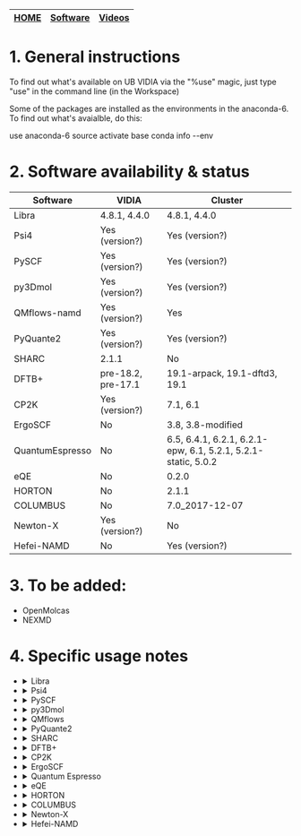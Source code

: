 | [HOME](README.md) |  [Software](Software.md)   |    [Videos](Videos.md)              |
| -------- | ----------------------------------- | ----------------------------------- |



# 1. General instructions

To find out what's available on UB VIDIA via the "%use" magic, just type "use" in the command line (in the Workspace)


Some of the packages are installed as the environments in the anaconda-6.
To find out what's avaialble, do this:

use anaconda-6
source activate base
conda info --env





# 2. Software availability & status

|   Software                     |         VIDIA                |         Cluster              |
| ----------                     | ---------------------------- | ---------------------------- |
|  Libra                         | 4.8.1, 4.4.0                 |  4.8.1, 4.4.0                  |
|  Psi4                          |  Yes (version?)              |  Yes (version?)                  |
|  PySCF                         |  Yes (version?)              |  Yes (version?)                  |
|  py3Dmol                       |  Yes (version?)              |  Yes (version?)                  |
|  QMflows-namd                  |           Yes (version?)         |         Yes                  |
|  PyQuante2                     |  Yes (version?)              |  Yes (version?)                  |
|  SHARC                         |           2.1.1                |         No                   |
|  DFTB+                         |   pre-18.2, pre-17.1         |  19.1-arpack, 19.1-dftd3, 19.1     |
|  CP2K                          |  Yes (version?)              |  7.1, 6.1     |
|  ErgoSCF                       |        No                    |  3.8, 3.8-modified    |
|  QuantumEspresso               | No   |  6.5, 6.4.1, 6.2.1, 6.2.1-epw, 6.1, 5.2.1, 5.2.1-static, 5.0.2    |
|  eQE                           | No   |  0.2.0    |
|  HORTON                        | No   |  2.1.1    |
|  COLUMBUS                      | No   | 7.0_2017-12-07 |
|  Newton-X                      | Yes (version?)   |  No |
|  Hefei-NAMD                    | No   |  Yes (version?) |


# 3. To be added:

- OpenMolcas
- NEXMD


# 4. Specific usage notes


* <details>
  <summary>Libra</summary>  
  Description:

  VIDIA:

    Any of the lines

    `use libra-4.4.0`

    `use libra-4.8.1`

    `use libra-pyscf`

  Cluster:

    `module load vidia/quantum-chemistry-py37-Fall2019`

  Notes:

  </details>

* <details>
  <summary>Psi4</summary>  
  Description:

  VIDIA:

    Any of the lines

    `use libra-4.4.0`

    `use libra-4.8.1`

    `use libra-pyscf`

  Cluster:

    `module load vidia/quantum-chemistry-py37-Fall2019`

  Notes:

  </details>

* <details>
  <summary>PySCF</summary>  
  Description:

  VIDIA:

    Any of the lines

    `use libra-pyscf`

  Cluster:

    `module load vidia/quantum-chemistry-py37-Fall2019`

  Notes:

  </details>

* <details>
  <summary>py3Dmol</summary>  
  Description:

  VIDIA:

    Any of the lines

    `use libra-4.4.0`

    `use libra-4.8.1`

    `use libra-pyscf`

  Cluster:

    `module load vidia/quantum-chemistry-py37-Fall2019`

  Notes:

  </details>

* <details>
  <summary>QMflows</summary>  
  Description:

  VIDIA:

    All of the lines

    `use anaconda-6`

    `source activate qmflows`

  Cluster:

    `module load vidia/quantum-chemistry-py37-Fall2019`

  Notes:

  </details>

* <details>
  <summary>PyQuante2</summary>  
  Description: 

  VIDIA:

    All of the lines

    `use anaconda-6`

    `source activate pyquante2`

  Cluster:

    Any of the lines

    `module load vidia/quantum-chemistry-py37-Fall2019`

  Notes: requires Python 2    

  </details>

* <details>
  <summary>SHARC</summary>  
  Description:

  VIDIA:

    Any of the lines

    `use sharc-2.1.1`

  Cluster:

    N/A

  Notes: doesn't include PySHARC

  </details>

* <details>
  <summary>DFTB+</summary>  
  Description:

  VIDIA:

    Any of the lines

    `use dftbplus-pre-18.2`

    `use dftbplus-pre-17.1`

  Cluster:  

    Any of the lines

    `module load dftbplus/19.1-arpack` - a version for TD-DFTB+ calculations, but not parallel

    `module load dftbplus/19.1-dftd3` - a version that includes Grimme's dispersion

    `module load dftbplus/19.1` - a generic version (parallel)

  Notes:   

    `use dftbplus-18.2` - this one is available, but doesn't work due to library conflicts

  </details>

* <details>
  <summary>CP2K</summary>  
  Description:

  VIDIA:

    All of the lines

    `use anaconda-6`

    `source activate cp2k-test` - this is a testing version

  Cluster:

    Any of the lines

    `cp2k/6.1-precompiled`

    `cp2k/7.1-precompiled`

  Notes: 

  </details>

* <details>
  <summary>ErgoSCF</summary>  
  Description: 

  VIDIA:

    N/A

  Cluster:

    Any of the lines

    `module load ergoscf/3.8` - this is the default version

    `module load ergoscf/3.8-vidia` - this is the version with the corrected code needed for NAC calculations!

  Notes: 

  </details>

* <details>
  <summary>Quantum Espresso</summary>  
  Description:

  VIDIA:

    N/A

  Cluster:

    Any of the lines

    `module load espresso/5.0.2`

    `module load espresso/5.1.1-static`

    `module load espresso/5.2.1`

    `module load espresso/6.1`

    `module load espresso/6.2.1-epw`

    `module load espresso/6.2.1`

    `module load espresso/6.4.1`

    `module load espresso/6.5`

  Notes: 

  </details>

* <details>
  <summary>eQE</summary>  
  Description: Embedded Quantum Espresso

  VIDIA:

    N/A

  Cluster:

    Any of the lines

    `module load eqe/0.2.0`

  Notes: 

  </details>

* <details>
  <summary>HORTON</summary>  
  Description: 

  VIDIA:

    N/A

  Cluster:

    Any of the lines

    `module load horton/2.1.1`

  Notes: 

  </details>

* <details>
  <summary>COLUMBUS</summary>  
  Description: 

  VIDIA:

    N/A

  Cluster:

    Any of the lines

    `module columbus/7.0_2017-12-07-bin`

  Notes: 

  </details>

* <details>
  <summary>Newton-X</summary>  
  Description: 

  VIDIA:

    Any of the lines

    `use newton-x`

  Cluster:

    N/A

  Notes: 

  </details>

* <details>
  <summary>Hefei-NAMD</summary>  
  Description: 

  VIDIA:

    N/A

  Cluster:

    Any of the lines

    `module load hefei-namd`

  Notes: 

  </details>


